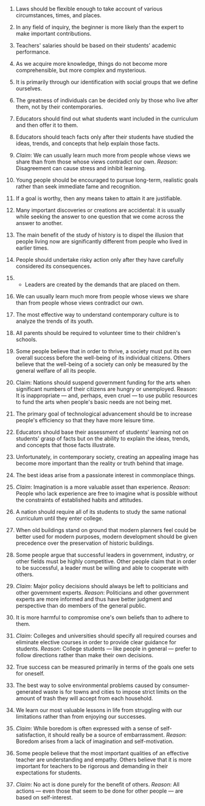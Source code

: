 1. Laws should be flexible enough to take account of various circumstances, times, and places.

2. In any field of inquiry, the beginner is more likely than the expert to make important contributions.

3. Teachers' salaries should be based on their students' academic performance.

4. As we acquire more knowledge, things do not become more comprehensible, but more complex and mysterious.

5. It is primarily through our identification with social groups that we define ourselves.

6. The greatness of individuals can be decided only by those who live after them, not by their contemporaries.

7. Educators should find out what students want included in the curriculum and then offer it to them.

8. Educators should teach facts only after their students have studied the ideas, trends, and concepts that help explain those facts.

9. _Claim_: We can usually learn much more from people whose views we share than from those whose views contradict our own. _Reason_: Disagreement can cause stress and inhibit learning.

10. Young people should be encouraged to pursue long-term, realistic goals rather than seek immediate fame and recognition.

11. If a goal is worthy, then any means taken to attain it are justifiable.

12. Many important discoveries or creations are accidental: it is usually while seeking the answer to one question that we come across the answer to another.

13. The main benefit of the study of history is to dispel the illusion that people living now are significantly different from people who lived in earlier times.

14. People should undertake risky action only after they have carefully considered its consequences.

15. * Leaders are created by the demands that are placed on them.

16. We can usually learn much more from people whose views we share than from people whose views contradict our own.

17. The most effective way to understand contemporary culture is to analyze the trends of its youth.

18. All parents should be required to volunteer time to their children's schools.

19. Some people believe that in order to thrive, a society must put its own overall success before the well-being of its individual citizens. Others believe that the well-being of a society can only be measured by the general welfare of all its people.

20. Claim: Nations should suspend government funding for the arts when significant numbers of their citizens are hungry or unemployed. Reason: It is inappropriate — and, perhaps, even cruel — to use public resources to fund the arts when people's basic needs are not being met.

21. The primary goal of technological advancement should be to increase people's efficiency so that they have more leisure time.

22. Educators should base their assessment of students' learning not on students' grasp of facts but on the ability to explain the ideas, trends, and concepts that those facts illustrate.

23. Unfortunately, in contemporary society, creating an appealing image has become more important than the reality or truth behind that image.

24. The best ideas arise from a passionate interest in commonplace things.

25. _Claim_: Imagination is a more valuable asset than experience. _Reason_: People who lack experience are free to imagine what is possible without the constraints of established habits and attitudes.

26. A nation should require all of its students to study the same national curriculum until they enter college.

27. When old buildings stand on ground that modern planners feel could be better used for modern purposes, modern development should be given precedence over the preservation of historic buildings.

28. Some people argue that successful leaders in government, industry, or other fields must be highly competitive. Other people claim that in order to be successful, a leader must be willing and able to cooperate with others.

29. _Claim_: Major policy decisions should always be left to politicians and other government experts. _Reason_: Politicians and other government experts are more informed and thus have better judgment and perspective than do members of the general public.

30. It is more harmful to compromise one's own beliefs than to adhere to them.

31. _Claim_: Colleges and universities should specify all required courses and eliminate elective courses in order to provide clear guidance for students. _Reason_: College students — like people in general — prefer to follow directions rather than make their own decisions.

32. True success can be measured primarily in terms of the goals one sets for oneself.

33. The best way to solve environmental problems caused by consumer-generated waste is for towns and cities to impose strict limits on the amount of trash they will accept from each household.

34. We learn our most valuable lessons in life from struggling with our limitations rather than from enjoying our successes.

35. _Claim_: While boredom is often expressed with a sense of self-satisfaction, it should really be a source of embarrassment. _Reason_: Boredom arises from a lack of imagination and self-motivation.

36. Some people believe that the most important qualities of an effective teacher are understanding and empathy. Others believe that it is more important for teachers to be rigorous and demanding in their expectations for students.

37. _Claim_: No act is done purely for the benefit of others. _Reason_: All actions — even those that seem to be done for other people — are based on self-interest.